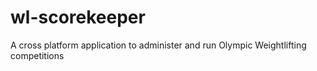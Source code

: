 # wl-scorekeeper
A cross platform application to administer and run Olympic Weightlifting competitions

